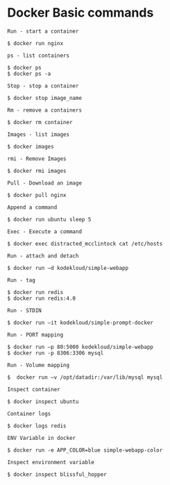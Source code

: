 # Docker Basic commands 

```
Run - start a container 

$ docker run nginx
```
```
ps - list containers

$ docker ps 
$ docker ps -a
```
```
Stop - stop a container

$ docker stop image_name
```
```
Rm - remove a containers

$ docker rm container
```
```
Images - list images

$ docker images
```
```
rmi - Remove Images 

$ docker rmi images
```
```
Pull - Download an image

$ docker pull nginx
```

```
Append a command 

$ docker run ubuntu sleep 5
```
```
Exec - Execute a command

$ docker exec distracted_mcclintock cat /etc/hosts 
```
```
Run - attach and detach

$ docker run –d kodekloud/simple-webapp
```

```
Run - tag

$ docker run redis
$ docker run redis:4.0
```
```
Run - STDIN

$ docker run –it kodekloud/simple-prompt-docker
```

```
Run - PORT mapping

$ docker run –p 80:5000 kodekloud/simple-webapp
$ docker run -p 8306:3306 mysql
```

```
Run - Volume mapping

$  docker run –v /opt/datadir:/var/lib/mysql mysql
```

```
Inspect container

$ docker inspect ubuntu
```

```
Container logs

$ docker logs redis
```

```
ENV Variable in docker

$ docker run -e APP_COLOR=blue simple-webapp-color
```

```
Inspect environment variable

$ docker inspect blissful_hopper
```

